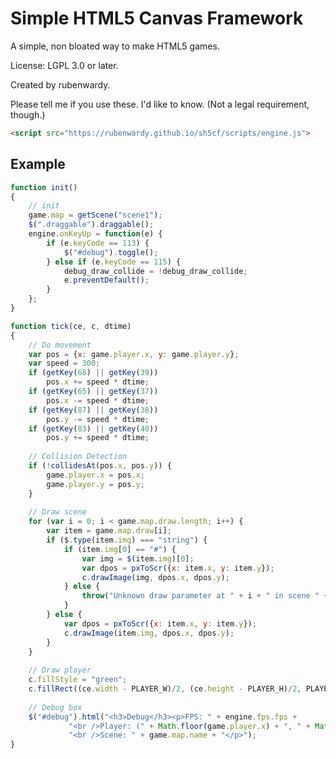 Simple HTML5 Canvas Framework
=============================

A simple, non bloated way to make HTML5 games.

License: LGPL 3.0 or later.

Created by rubenwardy.

Please tell me if you use these. I'd like to know. (Not a legal requirement, though.)

```html
<script src="https://rubenwardy.github.io/sh5cf/scripts/engine.js">
```

Example
-------

```javascript
function init()
{
	// init
	game.map = getScene("scene1");
	$(".draggable").draggable();
	engine.onKeyUp = function(e) {
		if (e.keyCode == 113) {
			$("#debug").toggle();
		} else if (e.keyCode == 115) {
			debug_draw_collide = !debug_draw_collide;
			e.preventDefault();
		}
	};
}

function tick(ce, c, dtime)
{
	// Do movement
	var pos = {x: game.player.x, y: game.player.y};
	var speed = 300;
	if (getKey(68) || getKey(39))
		pos.x += speed * dtime;
	if (getKey(65) || getKey(37))
		pos.x -= speed * dtime;
	if (getKey(87) || getKey(38))
		pos.y -= speed * dtime;
	if (getKey(83) || getKey(40))
		pos.y += speed * dtime;
		
	// Collision Detection
	if (!collidesAt(pos.x, pos.y)) {
		game.player.x = pos.x;
		game.player.y = pos.y;
	}
	
	// Draw scene
	for (var i = 0; i < game.map.draw.length; i++) {
		var item = game.map.draw[i];
		if ($.type(item.img) === "string") {
			if (item.img[0] == "#") {
				var img = $(item.img)[0];
				var dpos = pxToScr({x: item.x, y: item.y});
				c.drawImage(img, dpos.x, dpos.y);
			} else {
				throw("Unknown draw parameter at " + i + " in scene " + game.map.name + " specified as " + item.img);
			}
		} else {
			var dpos = pxToScr({x: item.x, y: item.y});
			c.drawImage(item.img, dpos.x, dpos.y);			
		}
	}
	
	// Draw player
	c.fillStyle = "green";
	c.fillRect((ce.width - PLAYER_W)/2, (ce.height - PLAYER_H)/2, PLAYER_W, PLAYER_H);
	
	// Debug box
	$("#debug").html("<h3>Debug</h3><p>FPS: " + engine.fps.fps + 
			 "<br />Player: (" + Math.floor(game.player.x) + ", " + Math.floor(game.player.y) + ")" + 
			 "<br />Scene: " + game.map.name + "</p>");
}
```